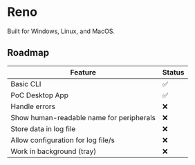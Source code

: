 # Reno

Built for Windows, Linux, and MacOS.

## Roadmap

| Feature                                  | Status |
| ---------------------------------------- | ------ |
| Basic CLI                                | ✅     |
| PoC Desktop App                          | ✅     |
| Handle errors                            | ❌     |
| Show human-readable name for peripherals | ❌     |
| Store data in log file                   | ❌     |
| Allow configuration for log file/s       | ❌     |
| Work in background (tray)                | ❌     |
